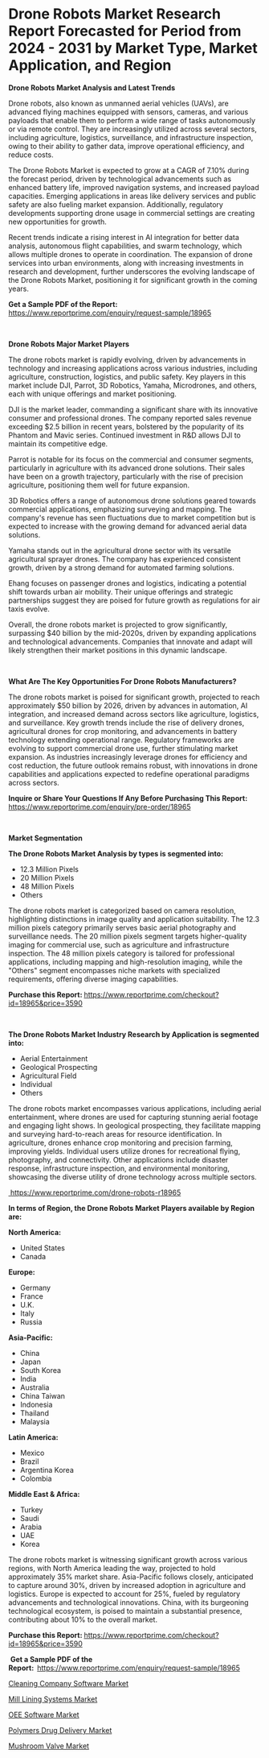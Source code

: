 <p><h1>Drone Robots Market Research Report Forecasted for Period from 2024 -  2031 by Market Type, Market Application, and Region</h1></p><p><strong>Drone Robots Market Analysis and Latest Trends</strong></p>
<p><p>Drone robots, also known as unmanned aerial vehicles (UAVs), are advanced flying machines equipped with sensors, cameras, and various payloads that enable them to perform a wide range of tasks autonomously or via remote control. They are increasingly utilized across several sectors, including agriculture, logistics, surveillance, and infrastructure inspection, owing to their ability to gather data, improve operational efficiency, and reduce costs.</p><p>The Drone Robots Market is expected to grow at a CAGR of 7.10% during the forecast period, driven by technological advancements such as enhanced battery life, improved navigation systems, and increased payload capacities. Emerging applications in areas like delivery services and public safety are also fueling market expansion. Additionally, regulatory developments supporting drone usage in commercial settings are creating new opportunities for growth.</p><p>Recent trends indicate a rising interest in AI integration for better data analysis, autonomous flight capabilities, and swarm technology, which allows multiple drones to operate in coordination. The expansion of drone services into urban environments, along with increasing investments in research and development, further underscores the evolving landscape of the Drone Robots Market, positioning it for significant growth in the coming years.</p></p>
<p><strong>Get a Sample PDF of the Report:&nbsp;</strong> <a href="https://www.reportprime.com/enquiry/request-sample/18965?utm_campaign=8&utm_medium=2&utm_source=Github&utm_content=ia&utm_term=22112024&utm_id=drone-robots">https://www.reportprime.com/enquiry/request-sample/18965</a></p>
<p>&nbsp;</p>
<p><strong>Drone Robots Major Market Players</strong></p>
<p><p>The drone robots market is rapidly evolving, driven by advancements in technology and increasing applications across various industries, including agriculture, construction, logistics, and public safety. Key players in this market include DJI, Parrot, 3D Robotics, Yamaha, Microdrones, and others, each with unique offerings and market positioning.</p><p>DJI is the market leader, commanding a significant share with its innovative consumer and professional drones. The company reported sales revenue exceeding $2.5 billion in recent years, bolstered by the popularity of its Phantom and Mavic series. Continued investment in R&D allows DJI to maintain its competitive edge.</p><p>Parrot is notable for its focus on the commercial and consumer segments, particularly in agriculture with its advanced drone solutions. Their sales have been on a growth trajectory, particularly with the rise of precision agriculture, positioning them well for future expansion. </p><p>3D Robotics offers a range of autonomous drone solutions geared towards commercial applications, emphasizing surveying and mapping. The company's revenue has seen fluctuations due to market competition but is expected to increase with the growing demand for advanced aerial data solutions.</p><p>Yamaha stands out in the agricultural drone sector with its versatile agricultural sprayer drones. The company has experienced consistent growth, driven by a strong demand for automated farming solutions.</p><p>Ehang focuses on passenger drones and logistics, indicating a potential shift towards urban air mobility. Their unique offerings and strategic partnerships suggest they are poised for future growth as regulations for air taxis evolve.</p><p>Overall, the drone robots market is projected to grow significantly, surpassing $40 billion by the mid-2020s, driven by expanding applications and technological advancements. Companies that innovate and adapt will likely strengthen their market positions in this dynamic landscape.</p></p>
<p>&nbsp;</p>
<p><strong>What Are The Key Opportunities For Drone Robots Manufacturers?</strong></p>
<p><p>The drone robots market is poised for significant growth, projected to reach approximately $50 billion by 2026, driven by advances in automation, AI integration, and increased demand across sectors like agriculture, logistics, and surveillance. Key growth trends include the rise of delivery drones, agricultural drones for crop monitoring, and advancements in battery technology extending operational range. Regulatory frameworks are evolving to support commercial drone use, further stimulating market expansion. As industries increasingly leverage drones for efficiency and cost reduction, the future outlook remains robust, with innovations in drone capabilities and applications expected to redefine operational paradigms across sectors.</p></p>
<p><strong>Inquire or Share Your Questions If Any Before Purchasing This Report:</strong> <a href="https://www.reportprime.com/enquiry/pre-order/18965?utm_campaign=8&utm_medium=2&utm_source=Github&utm_content=ia&utm_term=22112024&utm_id=drone-robots">https://www.reportprime.com/enquiry/pre-order/18965</a></p>
<p>&nbsp;</p>
<p><strong>Market Segmentation</strong></p>
<p><strong>The Drone Robots Market Analysis by types is segmented into:</strong></p>
<p><ul><li>12.3 Million Pixels</li><li>20 Million Pixels</li><li>48 Million Pixels</li><li>Others</li></ul></p>
<p><p>The drone robots market is categorized based on camera resolution, highlighting distinctions in image quality and application suitability. The 12.3 million pixels category primarily serves basic aerial photography and surveillance needs. The 20 million pixels segment targets higher-quality imaging for commercial use, such as agriculture and infrastructure inspection. The 48 million pixels category is tailored for professional applications, including mapping and high-resolution imaging, while the "Others" segment encompasses niche markets with specialized requirements, offering diverse imaging capabilities.</p></p>
<p><strong>Purchase this Report:&nbsp;</strong><a href="https://www.reportprime.com/checkout?id=18965&price=3590&utm_campaign=8&utm_medium=2&utm_source=Github&utm_content=ia&utm_term=22112024&utm_id=drone-robots">https://www.reportprime.com/checkout?id=18965&price=3590</a></p>
<p>&nbsp;</p>
<p><strong>The Drone Robots Market Industry Research by Application is segmented into:</strong></p>
<p><ul><li>Aerial Entertainment</li><li>Geological Prospecting</li><li>Agricultural Field</li><li>Individual</li><li>Others</li></ul></p>
<p><p>The drone robots market encompasses various applications, including aerial entertainment, where drones are used for capturing stunning aerial footage and engaging light shows. In geological prospecting, they facilitate mapping and surveying hard-to-reach areas for resource identification. In agriculture, drones enhance crop monitoring and precision farming, improving yields. Individual users utilize drones for recreational flying, photography, and connectivity. Other applications include disaster response, infrastructure inspection, and environmental monitoring, showcasing the diverse utility of drone technology across multiple sectors.</p></p>
<p><a href="https://www.reportprime.com/drone-robots-r18965?utm_campaign=8&utm_medium=2&utm_source=Github&utm_content=ia&utm_term=22112024&utm_id=drone-robots">&nbsp;https://www.reportprime.com/drone-robots-r18965</a></p>
<p><strong>In terms of Region, the Drone Robots Market Players available by Region are:</strong></p>
<p>
    <p> <strong> North America: </strong>
        <ul>
            <li>United States</li>
            <li>Canada</li>
        </ul>
        </p> 
    <p> <strong> Europe: </strong>
        <ul>
            <li>Germany</li>
            <li>France</li>
            <li>U.K.</li>
            <li>Italy</li>
            <li>Russia</li>
        </ul>
        </p> 
    <p> <strong> Asia-Pacific: </strong>
        <ul>
            <li>China</li>
            <li>Japan</li>
            <li>South Korea</li>
            <li>India</li>
            <li>Australia</li>
            <li>China Taiwan</li>
            <li>Indonesia</li>
            <li>Thailand</li>
            <li>Malaysia</li>
        </ul>
        </p> 
    <p> <strong> Latin America: </strong>
        <ul>
            <li>Mexico</li>
            <li>Brazil</li>
            <li>Argentina Korea</li>
            <li>Colombia</li>
        </ul>
        </p> 
    <p> <strong> Middle East & Africa: </strong>
        <ul>
            <li>Turkey</li>
            <li>Saudi</li>
            <li>Arabia</li>
            <li>UAE</li>
            <li>Korea</li>
        </ul>
    </p>
    </p>
<p><p>The drone robots market is witnessing significant growth across various regions, with North America leading the way, projected to hold approximately 35% market share. Asia-Pacific follows closely, anticipated to capture around 30%, driven by increased adoption in agriculture and logistics. Europe is expected to account for 25%, fueled by regulatory advancements and technological innovations. China, with its burgeoning technological ecosystem, is poised to maintain a substantial presence, contributing about 10% to the overall market.</p></p>
<p><strong>Purchase this Report: </strong><a href="https://www.reportprime.com/checkout?id=18965&price=3590&utm_campaign=8&utm_medium=2&utm_source=Github&utm_content=ia&utm_term=22112024&utm_id=drone-robots">https://www.reportprime.com/checkout?id=18965&price=3590</a></p>
<p>&nbsp;<strong>Get a Sample PDF of the Report:&nbsp;&nbsp;</strong><a href="https://www.reportprime.com/enquiry/request-sample/18965?utm_campaign=8&utm_medium=2&utm_source=Github&utm_content=ia&utm_term=22112024&utm_id=drone-robots">https://www.reportprime.com/enquiry/request-sample/18965</a></p>
<p><strong></strong></p>
<p><p><a href="https://www.linkedin.com/pulse/regional-development-deployment-revenue-growth-cleaning-company-z0qse?utm_campaign=8&utm_medium=2&utm_source=Github&utm_content=ia&utm_term=22112024&utm_id=drone-robots">Cleaning Company Software Market</a></p><p><a href="https://github.com/AfsanaMia652/Market-Research-Report-List-1/blob/main/mill-lining-systems-market.md?utm_campaign=8&utm_medium=2&utm_source=Github&utm_content=ia&utm_term=22112024&utm_id=drone-robots">Mill Lining Systems Market</a></p><p><a href="https://www.linkedin.com/pulse/in-depth-analysis-size-oee-software-market-its-anticipated-xm0xe?utm_campaign=8&utm_medium=2&utm_source=Github&utm_content=ia&utm_term=22112024&utm_id=drone-robots">OEE Software Market</a></p><p><a href="https://issuu.com/reportprime-2/docs/polymers-drug-delivery-market-size-_883011476b5c83?utm_campaign=8&utm_medium=2&utm_source=Github&utm_content=ia&utm_term=22112024&utm_id=drone-robots">Polymers Drug Delivery Market</a></p><p><a href="https://github.com/PeterParrish5/Market-Research-Report-List-7/blob/main/mushroom-valve-market.md?utm_campaign=8&utm_medium=2&utm_source=Github&utm_content=ia&utm_term=22112024&utm_id=drone-robots">Mushroom Valve Market</a></p></p>